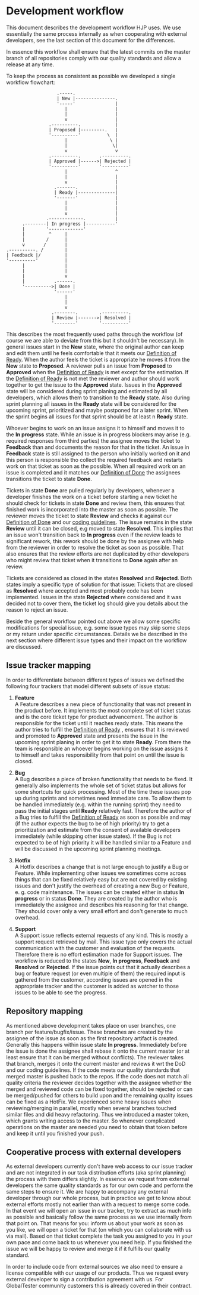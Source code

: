 Development workflow
====================
This document describes the development workflow HJP uses. We use essentially the same process internally as when cooperating with external developers, see the last section of this document for the differences.

In essence this workflow shall ensure that the latest commits on the master branch of all repositories comply with our quality standards and allow a release at any time.

To keep the process as consistent as possible we developed a single workflow flowchart:

                       .-----.
                       | New |---------------.
                       '-----'               |
                          |                  |
                          |                  |
                          v                  |
                    .----------.             |
                    | Proposed |---------.   |
                    '----------'          \  |
                          |                \ |
                          |                 \|
                          v                  v
                    .----------.       .----------.
                    | Approved |------>| Rejected |
                    '----------'       '----------'
                          |                  ^
                          |                  |
                          v                  |
                      .-------.              |
                      | Ready |--------------|
                      '-------'              |
                          |                  |
                          |                  |
                          v                  |
                   .-------------.           |
          .--------| In progress |-----------'
          |        '-------------'
          |         ^     |
          |        /      |
          v       /       |
    .----------. /        |
    | Feedback |/         |
    '----------'          |
          |               |
          |               |
          |               v
          |           .------.
          '---------->| Done |
                      '------'
                          |
                          |
                          v
                     .--------.        .----------.
                     | Review |------->| Resolved |
                     '--------'        '----------'


This describes the most frequently used paths through the workflow (of course we are able to deviate from this but it shouldn't be necessary). In general issues start in the **New** state, where the original author can keep and edit them until he feels comfortable that it meets our [Definition of Ready][DoR]. When the author feels the ticket is appropriate he moves it from the **New** state to **Proposed**. A reviewer pulls an issue from **Proposed** to **Approved** when the [Definition of Ready][DoR] is met except for the estimation. If the [Definition of Ready][DoR] is not met the reviewer and author should work together to get the issue to the **Approved** state. Issues in the **Approved** state will be considered during sprint planing and estimated by all developers, which allows them to transition to the **Ready** state. Also during sprint planning all issues in the **Ready** state will be considered for the upcoming sprint, prioritized and maybe postponed for a later sprint. When the sprint begins all issues for that sprint should be at least n **Ready** state.

Whoever begins to work on an issue assigns it to himself and moves it to the **In progress** state. While an issue is in progress blockers may arise (e.g. required responses from third parties) the assignee moves the ticket to **Feedback** than and documents the reason for that in the ticket. An issue in **Feedback** state is still assigned to the person who initially worked on it and this person is responsible tho collect the required feedback and restarts work on that ticket as soon as the possible. When all required work on an issue is completed and it matches our [Definition of Done][DoD] the assignees transitions the ticket to state **Done**.

Tickets in state **Done** are pulled regularly by developers, whenever a developer finishes the work on a ticket before starting a new ticket he should check for tickets in state **Done** and review them, this ensures that finished work is incorporated into the master as soon as possible. The reviewer moves the ticket to state **Review** and checks it against our [Definition of Done][DoD] and our [coding guidelines][CodingGuidelines]. The issue remains in the state **Review** until it can be closed, e.g moved to state **Resolved**. This implies that an issue won't transition back to **In progress** even if the review leads to significant rework, this rework should be done by the assignee with help from the reviewer in order to resolve the ticket as soon as possible. That also ensures that the review efforts are not duplicated by other developers who might review that ticket when it transitions to **Done** again after an review.

Tickets are considered as closed in the states **Resolved** and **Rejected**. Both states imply a specific type of solution for that issue: Tickets that are closed as **Resolved** where accepted and most probably code has been implemented. Issues in the state **Rejected** where considered and it was decided not to cover them, the ticket log should give you details about the reason to reject an issue.

Beside the general workflow pointed out above we allow some specific modifications for special issue, e.g. some issue types may skip some steps or my return under specific circumstances. Details we be described in the next section where different issue types and their impact on the workflow are discussed.


Issue tracker mapping
---------------------
In order to differentiate between different types of issues we defined the following four trackers that model different subsets of issue status:


1. __Feature__  
A Feature describes a new piece of functionality that was not present in the product before. It implements the most complete set of ticket status and is the core ticket type for product advancement. The author is responsible for the ticket until it reaches ready state. This means the author tries to fulfill the [Definition of Ready][DoR] , ensures that it is reviewed and promoted to **Approved**  state and presents the issue in the upcoming sprint planing in order to get it to state **Ready**. From there the team is responsible an whoever begins working on the issue assigns it to himself and takes responsibility from that point on until the issue is closed.

1. __Bug__  
A Bug describes a piece of broken functionality that needs to be fixed. It generally also implements the whole set of ticket status but allows for some shortcuts for quick processing. Most of the time these issues pop up during sprints and sometimes need immediate care. To allow them to be handled immediately (e.g. within the running sprint) they need to pass the initial stages until **Ready** relatively fast. Therefore the author of a Bug tries to fulfill the [Definition of Ready][DoR] as soon as possible and may (if the author expects the bug to be of high priority) try to get a prioritization and estimate from the consent of available developers immediately (while skipping other issue states). If the Bug is not expected to be of high priority it will be handled similar to a Feature and will be discussed in the upcoming sprint planning meetings. 

1. __Hotfix__  
A Hotfix describes a change that is not large enough to justify a Bug or Feature. While implementing other issues we sometimes come across things that can be fixed relatively easy but are not covered by existing issues and don't justify the overhead of creating a new Bug or Feature, e. g. code maintenance. The issues can be created either in status **In progress** or in status **Done**. They are created by the author who is immediately the assignee and describes his reasoning for that change. They should cover only a very small effort and don't generate to much overhead. 

1. __Support__  
A Support issue reflects external requests of any kind. This is mostly a support request retrieved by mail. This issue type only covers the actual communication with the customer and evaluation of the requests. Therefore there is no effort estimation made for Support issues. The workflow is reduced to the states **New**, **In progress**, **Feedback** and **Resolved** or **Rejected**. If the issue points out that it actually describes a bug or feature request (or even multiple of them) the required input is gathered from the customer, according issues are opened in the appropriate tracker and the customer is added as watcher to those issues to be able to see the progress. 

Repository mapping
------------------
As mentioned above development takes place on user branches, one branch per feature/bugfix/issue. These branches are created by the assignee of the issue as soon as the first repository artifact is created. Generally this happens within issue state **In progress**. Immediately before the issue is done the assignee shall rebase it onto the current master (or at least ensure that it can be merged without conflicts). The reviewer takes that branch, merges it onto the current master and reviews it wrt the DoD and our coding guidelines. If the code meets our quality standards that merged master is pushed back to the repos. If the code does not match all quality criteria the reviewer decides together with the assignee whether the merged and reviewed code can be fixed together, should be rejected or can be merged/pushed for others to build upon and the remaining quality issues can be fixed as a HotFix.
We experienced some heavy issues when reviewing/merging in parallel, mostly when several branches touched similar files and did heavy refactoring. Thus we introduced a master token, which grants writing access to the master. So whenever complicated operations on the master are needed you need to obtain that token before and keep it until you finished your push.

Cooperative process with external developers
--------------------------------------------
As external developers currently don't have web access to our issue tracker and are not integrated in our task distribution efforts (aka sprint planning) the process with them differs slightly. In essence we request from external developers the same quality standards as for our own code and perform the same steps to ensure it. 
We are happy to accompany any external developer through our whole process, but in practice we get to know about external efforts mostly not earlier than with a request to merge some code. In that event we will open an issue in our tracker, try to extract as much info as possible and basically follow the same process as we use internally from that point on.
That means for you: inform us about your work as soon as you like, we will open a ticket for that (on which you can collaborate with us via mail). Based on that ticket complete the task you assigned to you in your own pace and come back to us whenever you need help. If you finished the issue we will be happy to review and merge it if it fulfills our quality standard.

In order to include code from external sources we also need to ensure a license compatible with our usage of our products. Thus we request every external developer to sign a contribution agreement with us. For GlobalTester community customers this is already covered in their contract.

[DoR]: DefinitionOfReady.md
[DoD]: DefinitionOfDone.md
[CodingGuidelines]: CodingGuidelines.md
